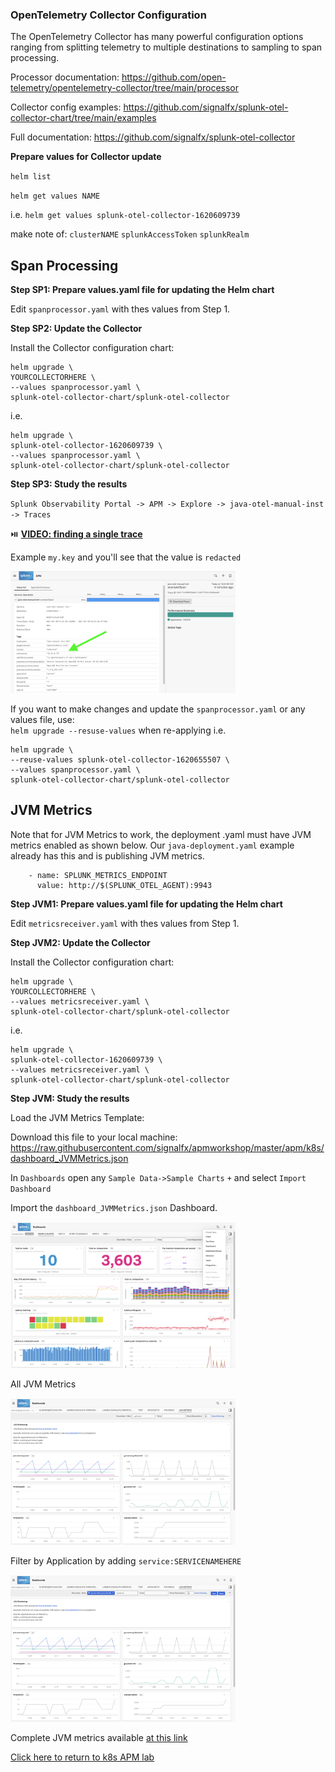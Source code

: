 ### OpenTelemetry Collector Configuration

The OpenTelemetry Collector has many powerful configuration options ranging from splitting telemetry to multiple destinations to sampling to span processing.  

Processor documentation: https://github.com/open-telemetry/opentelemetry-collector/tree/main/processor  

Collector config examples: https://github.com/signalfx/splunk-otel-collector-chart/tree/main/examples  

Full documentation: https://github.com/signalfx/splunk-otel-collector  

**Prepare values for Collector update**  

`helm list`  

`helm get values NAME`  

i.e. `helm get values splunk-otel-collector-1620609739`

make note of:
`clusterNAME`
`splunkAccessToken`
`splunkRealm`

###

## Span Processing

**Step SP1: Prepare values.yaml file for updating the Helm chart**  

Edit `spanprocessor.yaml` with thes values from Step 1.  

**Step SP2: Update the Collector** 

Install the Collector configuration chart:  

```
helm upgrade \
YOURCOLLECTORHERE \
--values spanprocessor.yaml \
splunk-otel-collector-chart/splunk-otel-collector
```

i.e.

```
helm upgrade \
splunk-otel-collector-1620609739 \
--values spanprocessor.yaml \
splunk-otel-collector-chart/splunk-otel-collector
```

**Step SP3: Study the results**  

`Splunk Observability Portal -> APM -> Explore -> java-otel-manual-inst -> Traces`

:play_or_pause_button: [**VIDEO: finding a single trace**](../../assets/26-find-span.mp4)

Example `my.key` and you'll see that the value is `redacted` 

<img src="../../assets/25-span-redacted.png" width="360">  


If you want to make changes and update the `spanprocessor.yaml` or any values file, use:  
`helm upgrade --resuse-values` when re-applying i.e.  

```
helm upgrade \
--reuse-values splunk-otel-collector-1620655507 \
--values spanprocessor.yaml \
splunk-otel-collector-chart/splunk-otel-collector
```

###

## JVM Metrics

Note that for JVM Metrics to work, the deployment .yaml must have JVM metrics enabled as shown below. Our `java-deployment.yaml` example already has this and is publishing JVM metrics.  

```
    - name: SPLUNK_METRICS_ENDPOINT
      value: http://$(SPLUNK_OTEL_AGENT):9943
```

**Step JVM1: Prepare values.yaml file for updating the Helm chart**  

Edit `metricsreceiver.yaml` with thes values from Step 1.  

**Step JVM2: Update the Collector** 

Install the Collector configuration chart:  

```
helm upgrade \
YOURCOLLECTORHERE \
--values metricsreceiver.yaml \
splunk-otel-collector-chart/splunk-otel-collector
```

i.e.

```
helm upgrade \
splunk-otel-collector-1620609739 \
--values metricsreceiver.yaml \
splunk-otel-collector-chart/splunk-otel-collector
```

**Step JVM: Study the results**  

Load the JVM Metrics Template:  

Download this file to your local machine:  
https://raw.githubusercontent.com/signalfx/apmworkshop/master/apm/k8s/dashboard_JVMMetrics.json 


In `Dashboards` open any `Sample Data->Sample Charts` `+` and select `Import Dashboard`  

Import the `dashboard_JVMMetrics.json` Dashboard.

<img src="../../assets/30-import-dash.png" width="360">  

All JVM Metrics  

<img src="../../assets/27-jvm.png" width="360">    

Filter by Application by adding `service:SERVICENAMEHERE`  

<img src="../../assets/28-jvm-filter.png" width="360">    

Complete JVM metrics available [at this link](https://github.com/signalfx/splunk-otel-java/blob/main/docs/metrics.md#jvm)

[Click here to return to k8s APM lab](../README.md)